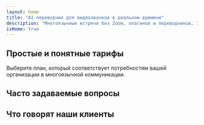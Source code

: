 ```yaml
---
layout: home
title: "AI-переводчик для видеозвонков в реальном времени"
description: "Многоязычные встречи без Zoom, плагинов и переводчиков. InterMind — это AI-переводчик для видеозвонков в реальном времени: говорите и получайте мгновенный перевод."
isHome: true
---
```


<!-- text="Сосредоточьтесь на росте — позвольте InterMind заняться языками." -->
<!-- text="Изучение в классе занимает годы; InterMind обеспечивает мгновенное понимание уже сегодня на любом языке." -->
<!-- text="Понимайте мгновенно — без изучения иностранных языков" -->
<!-- title="Видеовстречи с **синхронным переводом**" -->

<HeroSection
title="**Многоязычные** видеовстречи с **голосовым** переводом"
text="Для компаний, где **языковые барьеры** приводят к потере сделок, задержкам и дорогостоящим ошибкам.">

<AuthButton text="Попробовать бесплатно" buttonClass="brand"/>
<!-- <ContactFormModalNav buttonText="Запросить демо"/>
<NavButton to="#pricing" buttonClass="alt" buttonLabel="Цены" /> -->
</HeroSection>

<span id="1"></span>
<FeatureBlock :card="{
  title: 'Говорите мгновенно на более чем 100 языках',
  details: 'InterMind позволяет каждому участнику говорить на родном языке — естественно, в [реальном времени](/product/how-it-works), без субтитров и задержек.',
    items: [
      '✧ Говорите свободно — вас поймут мгновенно.',
      '✧ AI-перевод передает интонацию, намерения и специфическую терминологию.',
      '⚡︎ Двусторонний, непрерывный **голосовой перевод** без ручной настройки.',
    ],
  link: './product/what-is-intermind',
  src: {
    light: '/1.png',
    dark: '/1.png',
  },
  inversion: false
}" />

<span id="2"></span>
<FeatureBlock :card="{
    title: 'Создан для серьезных встреч — не просто для разговоров',
    details: 'InterMind — это профессиональная платформа для видеовстреч, а не простое дополнение или плагин.',
    items: [
      '✧ Разрешение 1080p, умное подавление шума и фокусированный захват голоса.',
      '✧ Планирование, модерация, демонстрации, запись и полная интеграция с календарем — все встроено и готово к использованию. Встречи могут длиться до 24 часов.',
      '⚡︎ Живые транскрипты, чат участников и AI-ассистент, который поддерживает продуктивность встреч.'
    ],
    link: '/product/how-it-works',
    src: {
      light: '/3l.png',
      dark: '/3d.png',
    },
    inversion: true
  }" />

<span id="3"></span>
<FeatureBlock :card="{
  title: '**Разум внутри** ваших встреч',
  details: 'InterMind превращает каждый многоязычный звонок в четкие, доступные для поиска знания.',
  items: [
    '⚡︎ Мгновенно ищите любой контент по прошлым и текущим встречам. Задавайте вопросы естественным языком, получайте точные ответы без просмотра записей.',
    '✧ Никогда не пропускайте задачи с любой встречи. Наш AI автоматически извлекает задачи, ответственных и сроки из разговоров.',
    '✧ AI-резюме встреч мгновенно предоставляют ключевые моменты на любом языке, сохраняя всеобщую согласованность без ручного конспектирования.',
  ],
  link: '/product/how-it-works#🧩-deep-memory-deep-understanding',
  src: {
    light: '/2l.png',
    dark: '/2d.png',
  },
  inversion: false
}" />

<span id="4"></span>
<FeatureBlock
  :card="{
    title: 'Безопасный и конфиденциальный по дизайну',
    details:
      'InterMind создан для разговоров, где важно доверие. Хотя мы полагаемся на лучшую стороннюю инфраструктуру, [конфиденциальность всегда остается в ваших руках](/product/privacy-architecture).',
    items: [
      '⚡︎ Региональная конфиденциальность — выбирайте, где обрабатываются ваши данные. Мы направляем весь перевод, хранение и аналитику через инфраструктуру, соответствующую вашей зоне соответствия (например, ЕС, США, Азия).',
      '✧ Приватность по умолчанию — InterMind **никогда** не хранит и не использует ваш контент для обучения, профилирования или доступа третьих лиц.',
      '✧ Соответствие архитектуре — готовность к GDPR, CCPA и UAE PDPL, с полной поддержкой прав на экспорт и удаление.'
    ],
    link: '/product/privacy-architecture',
    src: {
      light: '/4.png',
      dark: '/4.png',
    },
    inversion: true
  }"
/>

## Простые и понятные тарифы

Выберите план, который соответствует потребностям вашей организации в многоязычной коммуникации.

<PricingPlans :plans="[
  {
    title: '**Базовый** &nbsp 1 пользователь',
    price: '**Бесплатно**',
    details: '25 бесплатных встреч',
    items: [
      'Видеовстречи до 100 участников + 30 ГБ общего хранилища на пользователя [💬](#2)',
      'Голосовой перевод [💬](#1)',
      'ИИ-ассистент [💬](#3)',
    ],
  },
  {
    title: '**Про** &nbsp 1-99 пользователей',
    price: '**$20** /месяц/пользователь при годовой оплате',
    details: 'или $13.99 при ежемесячной оплате',
    items: [
      'Видеовстречи до 150 участников + 2 ТБ общего хранилища на пользователя [💬](#2)',
      'Голосовой перевод [💬](#1)',
      'ИИ-ассистент [💬](#3)',
    ],
  },
  {
    title: '**Бизнес** &nbsp 1–250 пользователей',
    price: '**Индивидуальный** план для больших команд',
    details: 'Оптимизирован для масштабирования, конфиденциальности и контроля',
    items: [
      'Видеовстречи до 500 участников + 5 ТБ общего хранилища на пользователя [💬](#2)',
      'Голосовой перевод [💬](#1)',
      'ИИ-ассистент [💬](#3)',
      'Региональная конфиденциальность [💬](#4)',
    ],
  }
]">
<AuthButton text="Попробовать бесплатно" buttonClass="alt"/>
<AuthButton text="Купить сейчас" buttonClass="brand"/>
<ContactFormModalNav buttonText="Связаться с отделом продаж" buttonClass="alt"/>
</PricingPlans>

## Часто задаваемые вопросы

<AccordionGroup :items="[
  {
    q: 'Кто такой Лицензированный пользователь и кто такой Участник?',
    a: 'Лицензированный пользователь имеет бесплатную или платную лицензию на проведение встреч и может планировать встречи с участниками в соответствии с возможностями своего тарифного плана. Участник - это приглашенный на встречу, запланированную владельцем лицензии. Участнику не требуется аккаунт или лицензия для присоединения к встрече, он может **присоединиться бесплатно**. Участники могут присоединяться к встрече с настольных компьютеров, мобильных телефонов и планшетов.'
  },
  {
      q: 'Сколько участников может присоединиться к встрече?',
      a: 'Количество участников зависит от вашего тарифного плана: Basic позволяет подключать до 100 участников, Pro поддерживает до 150 участников, а Business вмещает до 500 участников на одну встречу.'
  },
  {
    q: 'Сколько человек могут использовать одну лицензию InterMind?',
    a: 'Лицензированный пользователь может проводить неограниченное количество встреч. Однако, если нескольким пользователям необходимо планировать отдельные встречи одновременно, вам потребуются дополнительные лицензии для каждого пользователя.'
  },
  {
      q: 'Работает ли голосовой перевод на всех тарифных планах?',
      a: 'Да, синхронный голосовой перевод работает на всех тарифных планах, включая бесплатный план Basic. Однако план Basic ограничен 25 встречами в общей сложности. Планы Pro и Business позволяют проводить неограниченное количество встреч с увеличенными лимитами участников и дополнительными функциями.'
  }
]" />

## Что говорят наши клиенты

<AutoScrollTestimonials testimonialsUrl="/testimonials.json"/>
